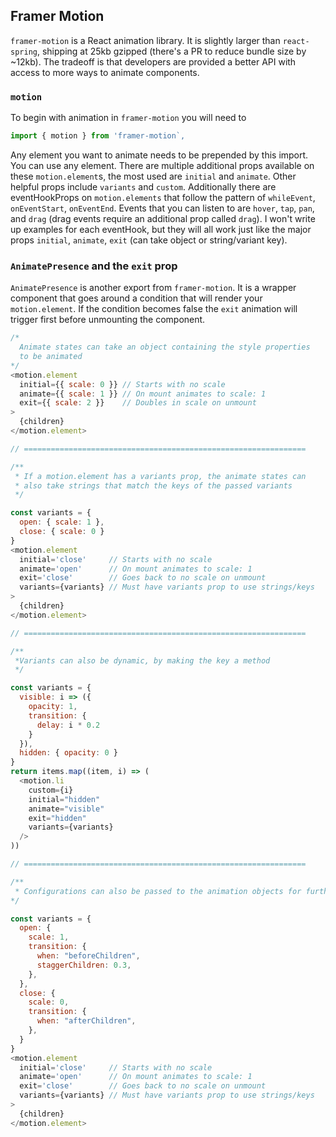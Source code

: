 ## Framer Motion

`framer-motion` is a React animation library. It is slightly larger than `react-spring`, shipping at 25kb gzipped (there's a PR to reduce bundle size by ~12kb). The tradeoff is that developers are provided a better API with access to more ways to animate components.

### `motion`

To begin with animation in `framer-motion` you will need to

```javascript
import { motion } from 'framer-motion`,
```

Any element you want to animate needs to be prepended by this import. You can use any element. There are multiple additional props available on these `motion.element`s, the most used are `initial` and `animate`. Other helpful props include `variants` and `custom`. Additionally there are eventHookProps on `motion.elements` that follow the pattern of `whileEvent`, `onEventStart`, `onEventEnd`. Events that you can listen to are `hover`, `tap`, `pan`, and `drag` (drag events require an additional prop called `drag`). I won't write up examples for each eventHook, but they will all work just like the major props `initial`, `animate`, `exit` (can take object or string/variant key).

### `AnimatePresence` and the `exit` prop

`AnimatePresence` is another export from `framer-motion`. It is a wrapper component that goes around a condition that will render your `motion.element`. If the condition becomes false the `exit` animation will trigger first before unmounting the component.

```javascript
/*
  Animate states can take an object containing the style properties
  to be animated
*/
<motion.element
  initial={{ scale: 0 }} // Starts with no scale
  animate={{ scale: 1 }} // On mount animates to scale: 1
  exit={{ scale: 2 }}    // Doubles in scale on unmount
>
  {children}
</motion.element>

// ===============================================================

/**
 * If a motion.element has a variants prop, the animate states can
 * also take strings that match the keys of the passed variants
 */

const variants = {
  open: { scale: 1 },
  close: { scale: 0 }
}
<motion.element
  initial='close'     // Starts with no scale
  animate='open'      // On mount animates to scale: 1
  exit='close'        // Goes back to no scale on unmount
  variants={variants} // Must have variants prop to use strings/keys
>
  {children}
</motion.element>

// ===============================================================

/**
 *Variants can also be dynamic, by making the key a method
 */

const variants = {
  visible: i => ({
    opacity: 1,
    transition: {
      delay: i * 0.2
    }
  }),
  hidden: { opacity: 0 }
}
return items.map((item, i) => (
  <motion.li
    custom={i}
    initial="hidden"
    animate="visible"
    exit="hidden"
    variants={variants}
  />
))

// ===============================================================

/**
 * Configurations can also be passed to the animation objects for further control
*/

const variants = {
  open: {
    scale: 1,
    transition: {
      when: "beforeChildren",
      staggerChildren: 0.3,
    },
  },
  close: {
    scale: 0,
    transition: {
      when: "afterChildren",
    },
  }
}
<motion.element
  initial='close'     // Starts with no scale
  animate='open'      // On mount animates to scale: 1
  exit='close'        // Goes back to no scale on unmount
  variants={variants} // Must have variants prop to use strings/keys
>
  {children}
</motion.element>
```
